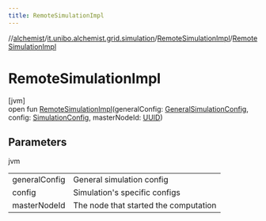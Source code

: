 ```yaml
---
title: RemoteSimulationImpl
---
```

//[alchemist](../../../index.html)/[it.unibo.alchemist.grid.simulation](../index.html)/[RemoteSimulationImpl](index.html)/[RemoteSimulationImpl](-remote-simulation-impl.html)



# RemoteSimulationImpl



[jvm]\
open fun [RemoteSimulationImpl](-remote-simulation-impl.html)(generalConfig: [GeneralSimulationConfig](../../it.unibo.alchemist.grid.config/-general-simulation-config/index.html), config: [SimulationConfig](../../it.unibo.alchemist.grid.config/-simulation-config/index.html), masterNodeId: [UUID](https://docs.oracle.com/javase/8/docs/api/java/util/UUID.html))



## Parameters


jvm

| | |
|---|---|
| generalConfig | General simulation config |
| config | Simulation's specific configs |
| masterNodeId | The node that started the computation |




